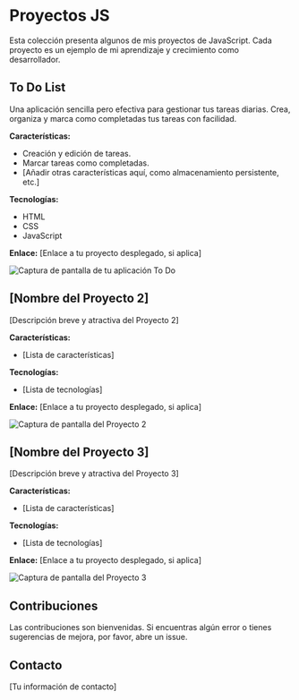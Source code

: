 # Proyectos JS

Esta colección presenta algunos de mis proyectos de JavaScript.  Cada proyecto es un ejemplo de mi aprendizaje y crecimiento como desarrollador.

## To Do List

Una aplicación sencilla pero efectiva para gestionar tus tareas diarias.  Crea, organiza y marca como completadas tus tareas con facilidad.

**Características:**

* Creación y edición de tareas.
* Marcar tareas como completadas.
* [Añadir otras características aquí, como almacenamiento persistente, etc.]

**Tecnologías:**

* HTML
* CSS
* JavaScript

**Enlace:** [Enlace a tu proyecto desplegado, si aplica]

![Captura de pantalla de tu aplicación To Do](ruta/a/tu/imagen.png)  <!-- Reemplaza con la ruta a tu imagen -->


## [Nombre del Proyecto 2]

[Descripción breve y atractiva del Proyecto 2]

**Características:**

* [Lista de características]

**Tecnologías:**

* [Lista de tecnologías]

**Enlace:** [Enlace a tu proyecto desplegado, si aplica]

![Captura de pantalla del Proyecto 2](ruta/a/tu/imagen2.png) <!-- Reemplaza con la ruta a tu imagen -->


## [Nombre del Proyecto 3]

[Descripción breve y atractiva del Proyecto 3]

**Características:**

* [Lista de características]

**Tecnologías:**

* [Lista de tecnologías]

**Enlace:** [Enlace a tu proyecto desplegado, si aplica]

![Captura de pantalla del Proyecto 3](ruta/a/tu/imagen3.png) <!-- Reemplaza con la ruta a tu imagen -->


## Contribuciones

Las contribuciones son bienvenidas.  Si encuentras algún error o tienes sugerencias de mejora, por favor, abre un issue.


## Contacto

[Tu información de contacto]
